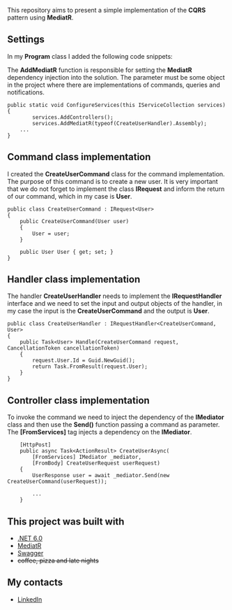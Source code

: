 This repository aims to present a simple implementation of the **CQRS** pattern using **MediatR**.

## Settings

In my **Program** class I added the following code snippets:
   
The **AddMediatR** function is responsible for setting the **MediatR** dependency injection into the solution.
The parameter must be some object in the project where there are implementations of commands, queries and notifications.

    public static void ConfigureServices(this IServiceCollection services)
    {
            services.AddControllers();
            services.AddMediatR(typeof(CreateUserHandler).Assembly);
	    ...
    }
    

## Command class implementation
I created the **CreateUserCommand** class for the command implementation. The purpose of this command is to create a new user.
It is very important that we do not forget to implement the class **IRequest** and inform the return of our command, which in my case is **User**.

    public class CreateUserCommand : IRequest<User>
    {
        public CreateUserCommand(User user)
        {
            User = user;
        }

        public User User { get; set; }
    }


## Handler class implementation
The handler **CreateUserHandler** needs to implement the **IRequestHandler** interface and we need to set the input and output objects of the handler, in my case the input is the **CreateUserCommand** and the output is **User**.

    public class CreateUserHandler : IRequestHandler<CreateUserCommand, User>
    {
        public Task<User> Handle(CreateUserCommand request, CancellationToken cancellationToken)
        {
            request.User.Id = Guid.NewGuid();
            return Task.FromResult(request.User);
        }
    }


## Controller class implementation
To invoke the command we need to inject the dependency of the **IMediator** class and then use the **Send()** function passing a command as parameter.
The **[FromServices]** tag injects a dependency on the **IMediator**.
        
        [HttpPost]
        public async Task<ActionResult> CreateUserAsync(
            [FromServices] IMediator _mediator,
            [FromBody] CreateUserRequest userRequest)
        {
            UserResponse user = await _mediator.Send(new CreateUserCommand(userRequest));

            ...
        }


## This project was built with
* [.NET 6.0](https://dotnet.microsoft.com/en-us/download/dotnet/6.0)
* [MediatR](https://www.nuget.org/packages/MediatR/)
* [Swagger](https://swagger.io/)
* ~~coffee, pizza and late nights~~

## My contacts
* [LinkedIn](https://www.linkedin.com/in/henry-saldanha-3b930b98/)
